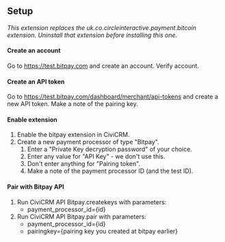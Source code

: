 ## Setup

*This extension replaces the uk.co.circleinteractive.payment.bitcoin extension. Uninstall that extension before installing this one.*

#### Create an account
Go to https://test.bitpay.com and create an account. Verify account.

#### Create an API token
Go to https://test.bitpay.com/dashboard/merchant/api-tokens and create a new API token. Make a note of the pairing key.

#### Enable extension
1. Enable the bitpay extension in CiviCRM.
1. Create a new payment processor of type "Bitpay".
    1. Enter a "Private Key decryption password" of your choice.
    1. Enter any value for "API Key" - we don't use this.
    1. Don't enter anything for "Pairing token".
    1. Make a note of the payment processor ID (and the test ID).

#### Pair with Bitpay API
1. Run CiviCRM API Bitpay.createkeys with parameters:
    * payment_processor_id={id}
2. Run CiviCRM API Bitpay.pair with parameters:
    * payment_processor_id={id}
    * pairingkey={pairing key you created at bitpay earlier}

